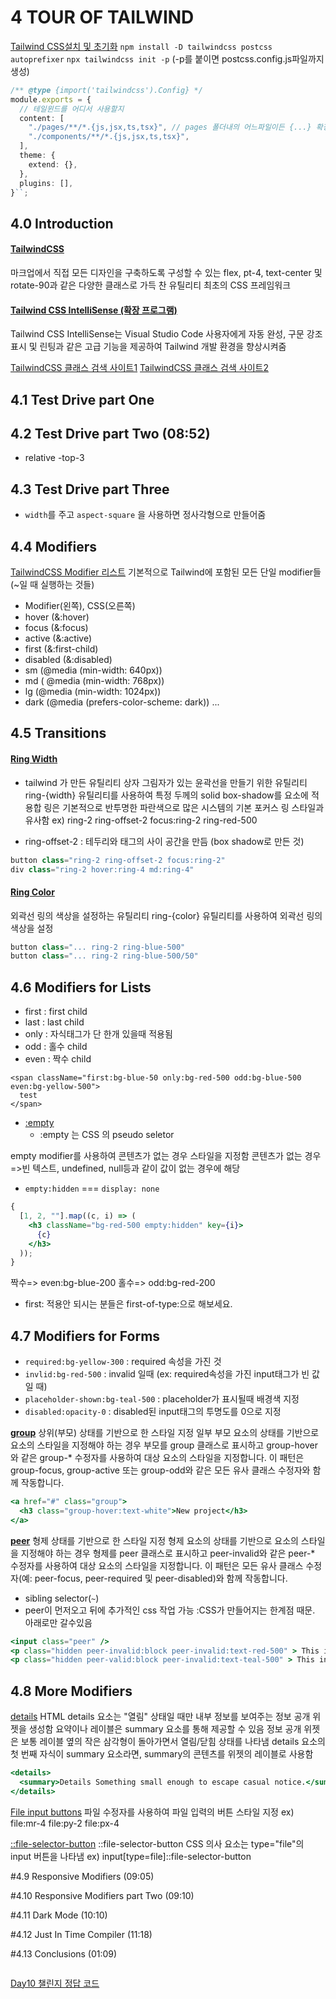 # 4 TOUR OF TAILWIND

[Tailwind CSS설치 및 초기화](https://tailwindcss.com/docs/installation/using-postcss)
`npm install -D tailwindcss postcss autoprefixer`
`npx tailwindcss init -p`
(-p를 붙이면 postcss.config.js파일까지 생성)

```ts
/** @type {import('tailwindcss').Config} */
module.exports = {
  // 테일윈드를 어디서 사용할지
  content: [
    "./pages/**/*.{js,jsx,ts,tsx}", // pages 폴더내의 어느파일이든 {...} 확장자들 파일에 테일윈드 사용할 것이다.
    "./components/**/*.{js,jsx,ts,tsx}",
  ],
  theme: {
    extend: {},
  },
  plugins: [],
}``;
```

## 4.0 Introduction

#### [TailwindCSS](https://tailwindcss.com)

마크업에서 직접 모든 디자인을 구축하도록 구성할 수 있는 flex, pt-4, text-center 및 rotate-90과 같은 다양한 클래스로 가득 찬 유틸리티 최초의 CSS 프레임워크

#### [Tailwind CSS IntelliSense (확장 프로그램)](https://marketplace.visualstudio.com/items?itemName=bradlc.vscode-tailwindcss)

Tailwind CSS IntelliSense는 Visual Studio Code 사용자에게 자동 완성, 구문 강조 표시 및 린팅과 같은 고급 기능을 제공하여 Tailwind 개발 환경을 향상시켜줌

[TailwindCSS 클래스 검색 사이트1](https://tailwind.spacet.me/)
[TailwindCSS 클래스 검색 사이트2](https://tailwind.build/classes)

## 4.1 Test Drive part One

## 4.2 Test Drive part Two (08:52)

- relative -top-3

## 4.3 Test Drive part Three

- `width`를 주고 `aspect-square` 을 사용하면 정사각형으로 만들어줌

## 4.4 Modifiers

[TailwindCSS Modifier 리스트](https://tailwindcss.com/docs/hover-focus-and-other-states#quick-reference)
기본적으로 Tailwind에 포함된 모든 단일 modifier들
(~일 때 실행하는 것들)

- Modifier(왼쪽), CSS(오른쪽)
- hover (&:hover)
- focus (&:focus)
- active (&:active)
- first (&:first-child)
- disabled (&:disabled)
- sm (@media (min-width: 640px))
- md ( @media (min-width: 768px))
- lg (@media (min-width: 1024px))
- dark (@media (prefers-color-scheme: dark))
  ...

## 4.5 Transitions

#### [Ring Width](https://tailwindcss.com/docs/ring-width)

- tailwind 가 만든 유틸리티
  상자 그림자가 있는 윤곽선을 만들기 위한 유틸리티
  ring-{width} 유틸리티를 사용하여 특정 두께의 solid box-shadow를 요소에 적용합
  링은 기본적으로 반투명한 파란색으로 많은 시스템의 기본 포커스 링 스타일과 유사함
  ex) ring-2 ring-offset-2 focus:ring-2 ring-red-500

- ring-offset-2 : 테두리와 태그의 사이 공간을 만듬 (box shadow로 만든 것)

```js
button class="ring-2 ring-offset-2 focus:ring-2"
div class="ring-2 hover:ring-4 md:ring-4"
```

#### [Ring Color](https://tailwindcss.com/docs/ring-color)

외곽선 링의 색상을 설정하는 유틸리티
ring-{color} 유틸리티를 사용하여 외곽선 링의 색상을 설정

```js
button class="... ring-2 ring-blue-500"
button class="... ring-2 ring-blue-500/50"
```

## 4.6 Modifiers for Lists

- first : first child
- last : last child
- only : 자식태그가 단 한개 있을때 적용됨
- odd : 홀수 child
- even : 짝수 child

```tsx
<span className="first:bg-blue-50 only:bg-red-500 odd:bg-blue-500 even:bg-yellow-500">
  test
</span>
```

- [:empty](https://tailwindcss.com/docs/hover-focus-and-other-states#empty)
  - :empty 는 CSS 의 pseudo seletor

empty modifier를 사용하여 콘텐츠가 없는 경우 스타일을 지정함
콘텐츠가 없는 경우=>빈 텍스트, undefined, null등과 같이 값이 없는 경우에 해당

- `empty:hidden` === `display: none`

```jsx
{
  [1, 2, ""].map((c, i) => (
    <h3 className="bg-red-500 empty:hidden" key={i}>
      {c}
    </h3>
  ));
}
```

짝수=> even:bg-blue-200
홀수=> odd:bg-red-200

- first: 적용안 되시는 분들은 first-of-type:으로 해보세요.

## 4.7 Modifiers for Forms

- `required:bg-yellow-300` : required 속성을 가진 것
- `invlid:bg-red-500` : invalid 일때 (ex: required속성을 가진 input태그가 빈 값일 때)
- `placeholder-shown:bg-teal-500` : placeholder가 표시될때 배경색 지정
- `disabled:opacity-0` : disabled된 input태그의 투명도를 0으로 지정

[**group**](https://tailwindcss.com/docs/hover-focus-and-other-states#styling-based-on-parent-state)
상위(부모) 상태를 기반으로 한 스타일 지정
일부 부모 요소의 상태를 기반으로 요소의 스타일을 지정해야 하는 경우 부모를 group 클래스로 표시하고 group-hover와 같은 group-\* 수정자를 사용하여 대상 요소의 스타일을 지정합니다.
이 패턴은 group-focus, group-active 또는 group-odd와 같은 모든 유사 클래스 수정자와 함께 작동합니다.

```jsx
<a href="#" class="group">
  <h3 class="group-hover:text-white">New project</h3>
</a>
```

[**peer**](https://tailwindcss.com/docs/hover-focus-and-other-states#styling-based-on-sibling-state)
형제 상태를 기반으로 한 스타일 지정
형제 요소의 상태를 기반으로 요소의 스타일을 지정해야 하는 경우 형제를 peer 클래스로 표시하고 peer-invalid와 같은 peer-\* 수정자를 사용하여 대상 요소의 스타일을 지정합니다. 이 패턴은 모든 유사 클래스 수정자(예: peer-focus, peer-required 및 peer-disabled)와 함께 작동합니다.

- sibling selector(`~`)
- peer이 먼저오고 뒤에 추가적인 css 작업 가능 :CSS가 만들어지는 한계점 때문. 아래로만 갈수있음

```jsx
<input class="peer" />
<p class="hidden peer-invalid:block peer-invalid:text-red-500" > This input is invalid</ p>
<p class="hidden peer-valid:block peer-invalid:text-teal-500" > This input is valid</ p>

```

## 4.8 More Modifiers

[details](https://developer.mozilla.org/ko/docs/Web/HTML/Element/details)
HTML details 요소는 "열림" 상태일 때만 내부 정보를 보여주는 정보 공개 위젯을 생성함
요약이나 레이블은 summary 요소를 통해 제공할 수 있음
정보 공개 위젯은 보통 레이블 옆의 작은 삼각형이 돌아가면서 열림/닫힘 상태를 나타냄
details 요소의 첫 번째 자식이 summary 요소라면, summary의 콘텐츠를 위젯의 레이블로 사용함

```jsx
<details>
  <summary>Details Something small enough to escape casual notice.</summary>
</details>
```

[File input buttons](https://tailwindcss.com/docs/hover-focus-and-other-states?email=george%40krugerindustrial&password=Bosco#file-input-buttons)
파일 수정자를 사용하여 파일 입력의 버튼 스타일 지정
ex) file:mr-4 file:py-2 file:px-4

[::file-selector-button](https://developer.mozilla.org/en-US/docs/Web/CSS/::file-selector-button)
::file-selector-button CSS 의사 요소는 type="file"의 input 버튼을 나타냄
ex) input[type=file]::file-selector-button

#4.9 Responsive Modifiers (09:05)

#4.10 Responsive Modifiers part Two (09:10)

#4.11 Dark Mode (10:10)

#4.12 Just In Time Compiler (11:18)

#4.13 Conclusions (01:09)

```

```

[Day10 챌린지 정답 코드](https://play.tailwindcss.com/Dkf2vDpjGL?layout=preview)
